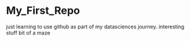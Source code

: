 # My_First_Repo
just learning to use github as part of my datasciences journey.
interesting stuff
bit of a maze
